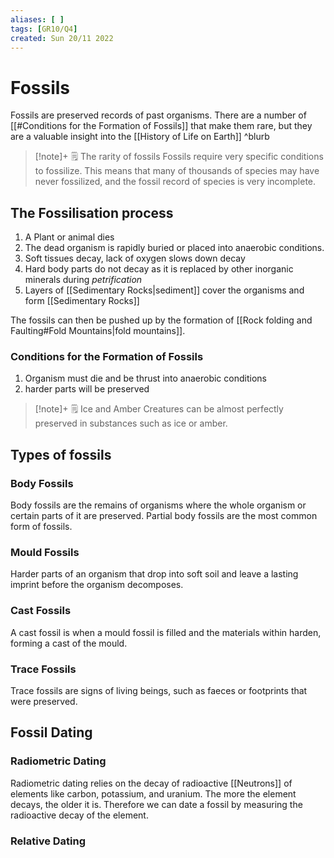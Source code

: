 ```yaml
---
aliases: [ ]
tags: [GR10/Q4]
created: Sun 20/11 2022
---
```

# Fossils
Fossils are preserved records of past organisms. There are a number of [[#Conditions for the Formation of Fossils]] that make them rare, but they are a valuable insight into the [[History of Life on Earth]] ^blurb

> [!note]+ :spiral_notepad: The rarity of fossils
> Fossils require very specific conditions to fossilize. This means that many of thousands of species may have never fossilized, and the fossil record of species is very incomplete.

## The Fossilisation process
1. A Plant or animal dies
2. The dead organism is rapidly buried or placed into anaerobic conditions. 
3. Soft tissues decay, lack of oxygen slows down decay
4. Hard body parts do not decay as it is replaced by other inorganic minerals during *petrification*
5. Layers of [[Sedimentary Rocks|sediment]] cover the organisms and form [[Sedimentary Rocks]]

The fossils can then be pushed up by the formation of [[Rock folding and Faulting#Fold Mountains|fold mountains]].

### Conditions for the Formation of Fossils
1. Organism must die and be thrust into anaerobic conditions 
2. harder parts will be preserved

> [!note]+ :spiral_notepad: Ice and Amber
> Creatures can be almost perfectly preserved in substances such as ice or amber. 


## Types of fossils
### Body Fossils
Body fossils are the remains of organisms where the whole organism or certain parts of it are preserved. Partial body fossils are the most common form of fossils. 

### Mould Fossils
Harder parts of an organism that drop into soft soil and leave a lasting imprint before the organism decomposes.

### Cast Fossils
A cast fossil is when a mould fossil is filled and the materials within harden, forming a cast of the mould. 

### Trace Fossils
Trace fossils are signs of living beings, such as faeces or footprints that were preserved. 

## Fossil Dating 
### Radiometric Dating 
Radiometric dating relies on the decay of radioactive [[Neutrons]] of elements like carbon, potassium, and uranium. The more the element decays, the older it is. Therefore we can date a fossil by measuring the radioactive decay of the element. 

### Relative Dating